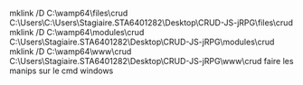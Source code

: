 mklink /D C:\wamp64\files\crud C:\Users\C:\Users\Stagiaire.STA6401282\Desktop\CRUD-JS-jRPG\files\crud
mklink /D C:\wamp64\modules\crud C:\Users\Stagiaire.STA6401282\Desktop\CRUD-JS-jRPG\modules\crud
mklink /D C:\wamp64\www\crud C:\Users\Stagiaire.STA6401282\Desktop\CRUD-JS-jRPG\www\crud
faire les manips sur le cmd windows